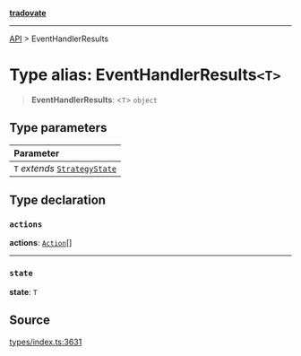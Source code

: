 [**tradovate**](../README.md)

***

[API](../API.md) > EventHandlerResults

# Type alias: EventHandlerResults`<T>`

> **EventHandlerResults**: <`T`> `object`

## Type parameters

| Parameter |
| :------ |
| `T` *extends* [`StrategyState`](type-alias.StrategyState.md) |

## Type declaration

### `actions`

**actions**: [`Action`](type-alias.Action.md)[]

***

### `state`

**state**: `T`

## Source

[types/index.ts:3631](https://github.com/cgilly2fast/tradovate-typescript/blob/b1caea5/src/types/index.ts#L3631)
